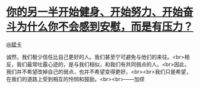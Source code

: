 
#  [你的另一半开始健身、开始努力、开始奋斗为什么你不会感到安慰，而是有压力？](https://zhihu.com/questions/39210804)



[@斌卡](https://zhihu.com/people/d3207a7746afbd84017ea6b05b2f1be3)

诚然，我们极少信任比自己更好的人。我们甚至宁可避免与他们的来往。&lt;br&gt;相反，我们最常吐露心迹的，是与我们相似，和我们有共同弱点的人。&lt;br&gt;因此，我们并不希望改掉自己的弱点，也并不希望变得更好。&lt;br&gt;&lt;br&gt;我们只是希望，在我们的道路上受到相互的怜悯和鼓励。&lt;br&gt;&lt;br&gt;——加缪
